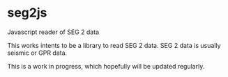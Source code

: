 # seg2js
Javascript reader of SEG 2 data

This works intents to be a library to read SEG 2 data. SEG 2 data is usually seismic or GPR data.

This is a work in progress, which hopefully will be updated regularly.

